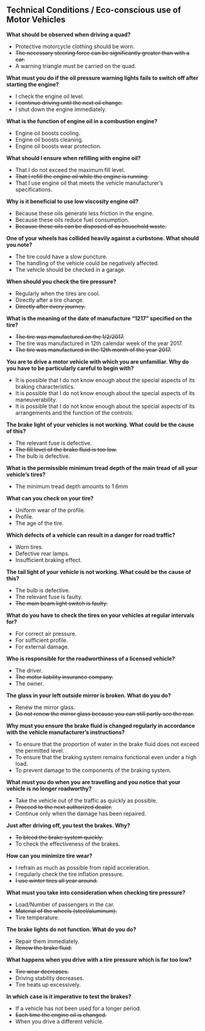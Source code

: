 ## Technical Conditions / Eco-conscious use of Motor Vehicles

**What should be observed when driving a quad?**
- Protective motorcycle clothing should be worn.
- ~~The necessary steering force can be significantly greater than with a car.~~
- A warning triangle must be carried on the quad.

**What must you do if the oil pressure warning lights fails to switch off after starting the engine?**
- I check the engine oil level.
- ~~I continue driving until the next oil change.~~
- I shut down the engine immediately.

**What is the function of engine oil in a combustion engine?**
- Engine oil boosts cooling.
- Engine oil boosts cleaning.
- Engine oil boosts wear protection.

**What should I ensure when refilling with engine oil?**
- That I do not exceed the maximum fill level.
- ~~That I refill the engine oil while the engine is running.~~
- That I use engine oil that meets the vehicle manufacturer’s specifications.

**Why is it beneficial to use low viscosity engine oil?**
- Because these oils generate less friction in the engine.
- Because these oils reduce fuel consumption.
- ~~Because these oils can be disposed of as household waste.~~

**One of your wheels has collided heavily against a curbstone. What should you note?**
- The tire could have a slow puncture.
- The handling of the vehicle could be negatively affected.
- The vehicle should be checked in a garage.

**When should you check the tire pressure?**
- Regularly when the tires are cool.
- Directly after a tire change.
- ~~Directly after every journey.~~

**What is the meaning of the date of manufacture “1217” specified on the tire?**
- ~~The tire was manufactured on the 1/2/2017.~~
- The tire was manufactured in 12th calendar week of the year 2017.
- ~~The tire was manufactured in the 12th month of the year 2017.~~

**You are to drive a motor vehicle with which you are unfamiliar. Why do you have to be particularly careful to begin with?**
- It is possible that I do not know enough about the special aspects of its braking characteristics.
- It is possible that I do not know enough about the special aspects of its maneuverability.
- It is possible that I do not know enough about the special aspects of its arrangements and the function of the controls.

**The brake light of your vehicles is not working. What could be the cause of this?**
- The relevant fuse is defective.
- ~~The fill level of the brake fluid is too low.~~
- The bulb is defective.

**What is the permissible minimum tread depth of the main tread of all your vehicle’s tires?**
- The minimum tread depth amounts to 1.6mm

**What can you check on your tire?**
- Uniform wear of the profile.
- Profile.
- The age of the tire.

**Which defects of a vehicle can result in a danger for road traffic?**
- Worn tires.
- Defective rear lamps.
- Insufficient braking effect.

**The tail light of your vehicle is not working. What could be the cause of this?**
- The bulb is defective.
- The relevant fuse is faulty.
- ~~The main beam light switch is faulty.~~

**What do you have to check the tires on your vehicles at regular intervals for?**
- For correct air pressure.
- For sufficient profile.
- For external damage.

**Who is responsible for the roadworthiness of a licensed vehicle?**
- The driver.
- ~~The motor liability insurance company.~~
- The owner.

**The glass in your left outside mirror is broken. What do you do?**
- Renew the mirror glass.
- ~~Do not renew the mirror glass because you can still partly see the rear.~~

**Why must you ensure the brake fluid is changed regularly in accordance with the vehicle manufacturer’s instructions?**
- To ensure that the proportion of water in the brake fluid does not exceed the permitted level.
- To ensure that the braking system remains functional even under a high load.
- To prevent damage to the components of the braking system.

**What must you do when you are travelling and you notice that your vehicle is no longer roadworthy?**
- Take the vehicle out of the traffic as quickly as possible.
- ~~Proceed to the next authorized dealer.~~
- Continue only when the damage has been repaired.

**Just after driving off, you test the brakes. Why?**
- ~~To bleed the brake system quickly.~~
- To check the effectiveness of the brakes.

**How can you minimize tire wear?**
- I refrain as much as possible from rapid acceleration.
- I regularly check the tire inflation pressure.
- ~~I use winter tires all year around.~~

**What must you take into consideration when checking tire pressure?**
- Load/Number of passengers in the car.
- ~~Material of the wheels (steel/aluminum).~~
- Tire temperature.

**The brake lights do not function. What do you do?**
- Repair them immediately.
- ~~Renew the brake fluid.~~

**What happens when you drive with a tire pressure which is far too low?**
- ~~Tire wear decreases.~~
- Driving stability decreases.
- Tire heats up excessively.

**In which case is it imperative to test the brakes?**
- If a vehicle has not been used for a longer period.
-  ~~Each time the engine oil is changed.~~
- When you drive a different vehicle.

